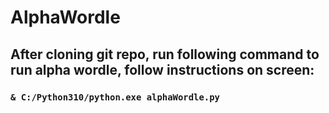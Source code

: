 ﻿# AlphaWordle

## After cloning git repo, run following command to run alpha wordle, follow instructions on screen:

### `& C:/Python310/python.exe alphaWordle.py`
